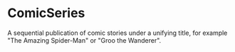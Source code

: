 # ComicSeries

A sequential publication of comic stories under a
unifying title, for example "The Amazing Spider-Man" or "Groo the
Wanderer".
